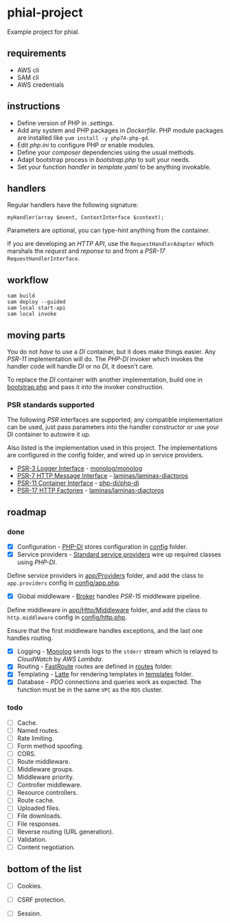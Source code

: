 # phial-project

Example project for phial.

## requirements

* AWS cli
* SAM cli
* AWS credentials

## instructions

* Define version of PHP in _.settings_.
* Add any system and PHP packages in _Dockerfile_. PHP module packages are installed like `yum install -y php74-php-gd`.
* Edit _php.ini_ to configure PHP or enable modules.
* Define your _composer_ dependencies using the usual methods.
* Adapt bootstrap process in _bootstrap.php_ to suit your needs.
* Set your function _handler_ in _template.yaml_ to be anything invokable.

## handlers

Regular handlers have the following signature:

```
myHandler(array $event, ContextInterface $context);
```

Parameters are optional, you can type-hint anything from the container.

If you are developing an _HTTP API_, use the `RequestHandlerAdapter` which marshals the _request_ and _reponse_ to and from a _PSR-17_ `RequestHandlerInterface`.

## workflow

```
sam build
sam deploy --guided
sam local start-api
sam local invoke
```

## moving parts

You do not _have_ to use a _DI_ container, but it does make things easier. Any _PSR-11_ implementation will do. The _PHP-DI_ invoker which invokes the handler code will handle _DI_ or no _DI_, it doesn't care.

To replace the _DI_ container with another implementation, build one in [bootstrap.php](bootstrap.php) and pass it into the invoker construction.

### PSR standards supported

The following _PSR_ interfaces are supported; any compatible implementation can be used, just pass parameters into the handler constructor or use your DI container to autowire it up.

Also listed is the implementation used in this project. The implementations are configured in the config folder, and wired up in service providers.

* [PSR-3 Logger Interface](https://www.php-fig.org/psr/psr-3) - [monolog/monolog](https://packagist.org/packages/monolog/monolog)
* [PSR-7 HTTP Message Interface](https://www.php-fig.org/psr/psr-7) - [laminas/laminas-diactoros](https://packagist.org/packages/laminas/laminas-diactoros)
* [PSR-11 Container Interface](https://www.php-fig.org/psr/psr-11) - [php-di/php-di](https://packagist.org/packages/php-di/php-di)
* [PSR-17 HTTP Factories](https://www.php-fig.org/psr/psr-17) - [laminas/laminas-diactoros](https://packagist.org/packages/laminas/laminas-diactoros)

## roadmap

### done

- [x]  Configuration - [PHP-DI](https://php-di.org/) stores configuration in [config](config) folder.
- [x]  Service providers - [Standard service providers](https://github.com/container-interop/service-provider/) wire up required classes using _PHP-DI_.

  Define service providers in [app/Providers](app/Providers) folder, and add the class to `app.providers` config in [config/app.php](config/app.php).

- [x]  Global middleware - [Broker](https://github.com/northwoods/broker) handles _PSR-15_ middleware pipeline.

  Define middleware in [app/Http/Middleware](app/Http/Middleware) folder, and add the class to `http.middleware` config in [config/http.php](config/http.php).

  Ensure that the first middleware handles exceptions, and the last one handles routing.

- [x]  Logging - [Monolog](https://github.com/Seldaek/monolog) sends logs to the `stderr` stream which is relayed to _CloudWatch_ by _AWS Lambda_.
- [x]  Routing - [FastRoute](https://github.com/nikic/FastRoute) routes are defined in [routes](routes) folder.
- [x]  Templating - [Latte](latte.nette.org/) for rendering templates in [templates](templates) folder.
- [x]  Database - _PDO_ connections and queries work as expected. The function must be in the same `VPC` as the `RDS` cluster.

### todo

- [ ] Cache.
- [ ] Named routes.
- [ ] Rate limiting.
- [ ] Form method spoofing.
- [ ] CORS.
- [ ] Route middleware.
- [ ] Middleware groups.
- [ ] Middleware priority.
- [ ] Controller middleware.
- [ ] Resource controllers.
- [ ] Route cache.
- [ ] Uploaded files.
- [ ] File downloads.
- [ ] File responses.
- [ ] Reverse routing (URL generation).
- [ ] Validation.
- [ ] Content negotiation.

## bottom of the list

- [ ] Cookies.
- [ ] CSRF protection.
- [ ] Session.

